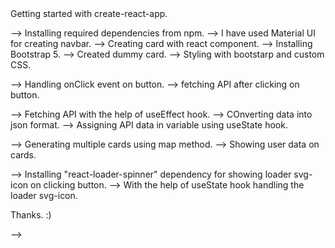 <!-- 

--> Getting started with create-react-app.
--> Installing required dependencies from npm.
--> I have used Material UI for creating navbar.
--> Creating card with react component.
--> Installing Bootstrap 5.
--> Created dummy card.
--> Styling with bootstarp and custom CSS.

--> Handling onClick event on button.
--> fetching API after clicking on button.

--> Fetching API with the help of useEffect hook.
--> COnverting data into json format.
--> Assigning API data in variable using useState hook.

--> Generating multiple cards using map method.
--> Showing user data on cards.

--> Installing "react-loader-spinner" dependency for showing loader svg-icon on clicking button.
--> With the help of useState hook handling the loader svg-icon.

Thanks. :) 

-->
